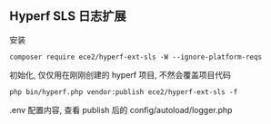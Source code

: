 ## Hyperf SLS 日志扩展

安装

```shell
composer require ece2/hyperf-ext-sls -W --ignore-platform-reqs
```

初始化, 仅仅用在刚刚创建的 hyperf 项目, 不然会覆盖项目代码

```shell
php bin/hyperf.php vendor:publish ece2/hyperf-ext-sls -f
```

.env 配置内容, 查看 publish 后的 config/autoload/logger.php
